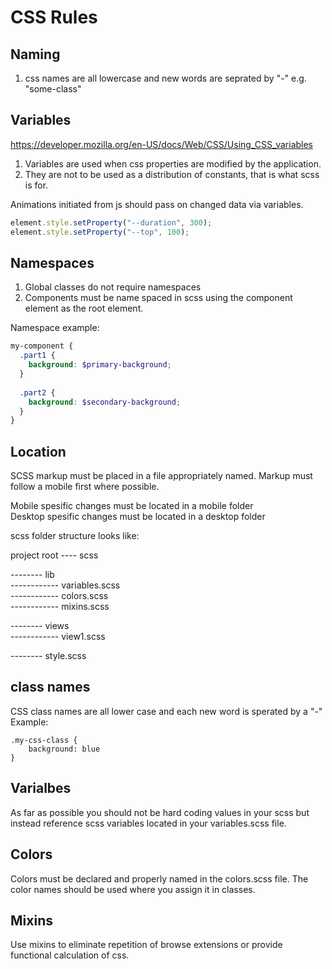 # CSS Rules

## Naming
1. css names are all lowercase and new words are seprated by "-" e.g. "some-class"

## Variables
https://developer.mozilla.org/en-US/docs/Web/CSS/Using_CSS_variables

1. Variables are used when css properties are modified by the application.
1. They are not to be used as a distribution of constants, that is what scss is for.

Animations initiated from js should pass on changed data via variables.

```js
element.style.setProperty("--duration", 300);
element.style.setProperty("--top", 100);
```

## Namespaces
1. Global classes do not require namespaces
1. Components must be name spaced in scss using the component element as the root element.

Namespace example:
```scss
my-component {
  .part1 {
    background: $primary-background;
  }
  
  .part2 {
    background: $secondary-background;
  }
}
```

## Location
SCSS markup must be placed in a file appropriately named.
Markup must follow a mobile first where possible.

Mobile spesific changes must be located in a mobile folder   
Desktop spesific changes must be located in a desktop folder

scss folder structure looks like:

project root
---- scss  

-------- lib  
------------ variables.scss  
------------ colors.scss  
------------ mixins.scss

-------- views  
------------ view1.scss  
  
-------- style.scss  


## class names
CSS class names are all lower case and each new word is sperated by a "-"  
Example: 
```
.my-css-class {
    background: blue
}
```

## Varialbes
As far as possible you should not be hard coding values in your scss but instead reference scss variables located in your variables.scss file.

## Colors
Colors must be declared and properly named in the colors.scss file.
The color names should be used where you assign it in classes.

## Mixins
Use mixins to eliminate repetition of browse extensions or provide functional calculation of css.
